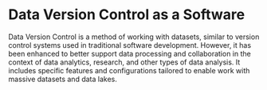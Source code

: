 # Data Version Control as a Software

Data Version Control is a method of working with datasets, similar to version control systems used in traditional software development. However, it has been enhanced to better support data processing and collaboration in the context of data analytics, research, and other types of data analysis. It includes specific features and configurations tailored to enable work with massive datasets and data lakes.